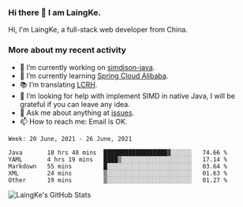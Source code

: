### Hi there 👋 I am LaingKe.

Hi, I'm LaingKe, a full-stack web developer from China.

### More about my recent activity

- 🔭 I’m currently working on [simdjson-java](https://github.com/laingke/simdjson-java).
- 🌱 I’m currently learning [Spring Cloud Alibaba](https://github.com/alibaba/spring-cloud-alibaba).
- :books: I’m translating [LCRH](https://github.com/LCTT/LCRH).
- 🤔 I’m looking for help with implement SIMD in native Java, I will be grateful if you can leave any idea.
- 💬 Ask me about anything at [issues](https://github.com/laingke/laingke/issues).
- 📫 How to reach me: Email is OK.

<!--START_SECTION:waka-->
```text
Week: 20 June, 2021 - 26 June, 2021

Java       18 hrs 48 mins  ██████████████████▓░░░░░░   74.66 % 
YAML       4 hrs 19 mins   ████▒░░░░░░░░░░░░░░░░░░░░   17.14 % 
Markdown   55 mins         █░░░░░░░░░░░░░░░░░░░░░░░░   03.64 % 
XML        24 mins         ▒░░░░░░░░░░░░░░░░░░░░░░░░   01.63 % 
Other      19 mins         ▒░░░░░░░░░░░░░░░░░░░░░░░░   01.27 % 
```
<!--END_SECTION:waka-->

![LaingKe's GitHub Stats](https://github-readme-stats.vercel.app/api?username=laingke&show_icons=true&theme=nightowl&count_private=true)
